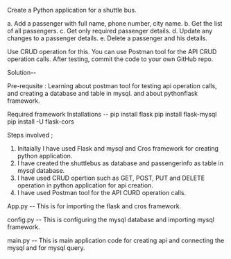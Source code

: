 Create a Python application for a shuttle bus.

a. Add a passenger with full name, phone number, city name.
b. Get the list of all passengers.
c. Get only required passenger details.
d. Update any changes to a passenger details.
e. Delete a passenger and his details.

Use CRUD operation for this. You can use Postman tool for the API CRUD operation calls. After testing, commit the code to your own GitHub repo.

Solution-- 

Pre-requsite : Learning about postman tool for testing api operation calls, and creating a database and table in mysql. and about pythonflask framework.

Required framework Installations -- pip install flask
                                    pip install flask-mysql 
                                    pip install -U flask-cors

Steps involved ;

1. Initaially I have used Flask and mysql and Cros framework for creating python application.
2. I have created the shuttlebus as database and passengerinfo as table in mysql database.
3. I have used CRUD opertion such as GET, POST, PUT and DELETE operation in python application for api creation.
4. I have used Postman tool for the API CURD operation calls.

App.py -- This is for importing the flask and cros framework.

config.py -- This is configuring the mysql database and importing mysql framework.

main.py -- This is main application code for creating api and connecting the mysql and for mysql query.
